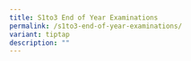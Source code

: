 ```yaml
---
title: S1to3 End of Year Examinations
permalink: /s1to3-end-of-year-examinations/
variant: tiptap
description: ""
---
```

<p></p>